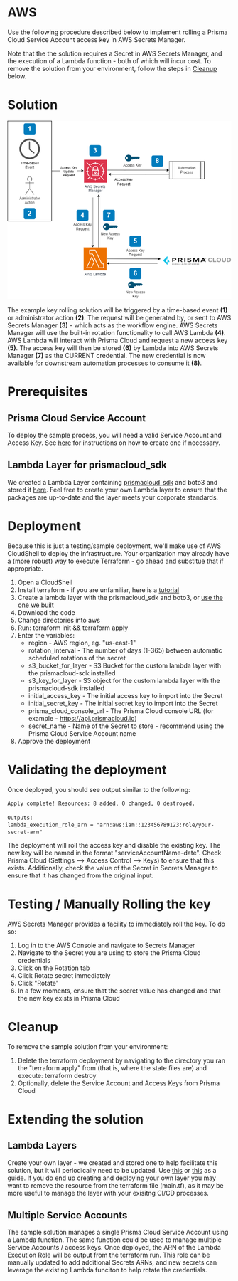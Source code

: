 # AWS

Use the following procedure described below to implement rolling a Prisma Cloud Service Account access key in AWS Secrets Manager.

Note that the the solution requires a Secret in AWS Secrets Manager, and the execution of a Lambda function - both of which will incur cost.  To remove the solution from your environment, follow the steps in [Cleanup](./README.md#cleanup) below.
# Solution
![AWS Example Solution](../images/access_key_blog-aws.png?raw=true "AWS Example Solution")

The example key rolling solution will be triggered by a time-based event **(1)** or administrator action **(2)**. The request will be generated by, or sent to AWS Secrets Manager **(3)** - which acts as the workflow engine. AWS Secrets Manager will use the built-in rotation functionality to call AWS Lambda **(4)**.  AWS Lambda will interact with Prisma Cloud and request a new access key **(5)**.  The access key will then be stored **(6)** by Lambda into AWS Secrets Manager **(7)** as the CURRENT credential. The new credential is now available for downstream automation processes to consume it **(8)**.

# Prerequisites
## Prisma Cloud Service Account
To deploy the sample process, you will need a valid Service Account and Access Key. See [here](../README.md#prerequisites) for instructions on how to create one if necessary.

## Lambda Layer for prismacloud_sdk
We created a Lambda Layer containing [prismacloud_sdk](https://github.com/PaloAltoNetworks/prismacloud-api-python) and boto3 and stored it [here](https://rotating-prisma-cloud-access-keys-blog.s3.amazonaws.com/aws/lambda/layers/prismacloud-sdk/prismacloud-sdk.zip). Feel free to create your own Lambda layer to ensure that the packages are up-to-date and the layer meets your corporate standards.
   
# Deployment
Because this is just a testing/sample deployment, we'll make use of AWS CloudShell to deploy the infrastructure. Your organization may already have a (more robust) way to execute Terraform - go ahead and substitue that if appropriate. 

1. Open a CloudShell
2. Install terraform - if you are unfamiliar, here is a [tutorial](https://dev.to/aws-builders/how-to-install-terraform-on-aws-cloudshell-5had)
3. Create a lambda layer with the prismacloud_sdk and boto3, or [use the one we built](https://rotating-prisma-cloud-access-keys-blog.s3.amazonaws.com/aws/lambda/layers/prismacloud-sdk/prismacloud-sdk.zip) 
6. Download the code
7. Change directories into aws
8. Run: terraform init && terraform apply
9. Enter the variables:
   - region - AWS region, eg. "us-east-1"
   - rotation_interval - The number of days (1-365) between automatic scheduled rotations of the secret
   - s3_bucket_for_layer - S3 Bucket for the custom lambda layer with the prismacloud-sdk installed
   - s3_key_for_layer - S3 object for the custom lambda layer with the prismacloud-sdk installed
   - initial_access_key - The initial access key to import into the Secret
   - initial_secret_key - The initial secret key to import into the Secret
   - prisma_cloud_console_url - The Prisma Cloud console URL (for example - https://api.prismacloud.io)
   - secret_name - Name of the Secret to store - recommend using the Prisma Cloud Service Account name
10. Approve the deployment
     
# Validating the deployment
Once deployed, you should see output similar to the following:
```
Apply complete! Resources: 8 added, 0 changed, 0 destroyed.

Outputs:
lambda_execution_role_arn = "arn:aws:iam::123456789123:role/your-secret-arn"
```

The deployment will roll the access key and disable the existing key. The new key will be named in the format "serviceAccountName-date".  Check Prisma Cloud (Settings --> Access Control --> Keys) to ensure that this exists. Additionally, check the value of the Secret in Secrets Manager to ensure that it has changed from the original input.

# Testing / Manually Rolling the key
AWS Secrets Manager provides a facility to immediately roll the key.  To do so:
1. Log in to the AWS Console and navigate to Secrets Manager
2. Navigate to the Secret you are using to store the Prisma Cloud credentials
3. Click on the Rotation tab
4. Click Rotate secret immediately
5. Click "Rotate"
6. In a few moments, ensure that the secret value has changed and that the new key exists in Prisma Cloud

# Cleanup
To remove the sample solution from your environment:
1. Delete the terraform deployment by navigating to the directory you ran the "terraform apply" from (that is, where the state files are) and execute: terraform destroy
2. Optionally, delete the Service Account and Access Keys from Prisma Cloud

# Extending the solution
## Lambda Layers
Create your own layer - we created and stored one to help facilitate this solution, but it will periodically need to be updated.  Use [this](https://community.aws/content/2d6gQDnHqIbWLLKikuSfwmOZrym/step-by-step-guide-to-creating-an-aws-lambda-function-layer?lang=en) or [this](https://docs.aws.amazon.com/lambda/latest/dg/python-layers.html) as a guide. If you do end up creating and deploying your own layer you may want to remove the resource from the terraform file (main.tf), as it may be more useful to manage the layer with your exisitng CI/CD processes.

## Multiple Service Accounts
The sample solution manages a single Prisma Cloud Service Account using a Lambda function.  The same function could be used to manage multiple Service Accounts / access keys.  Once deployed, the ARN of the Lambda Execution Role will be output from the terraform run.  This role can be manually updated to add additional Secrets ARNs, and new secrets can leverage the existing Lambda funciton to help rotate the credentials.

